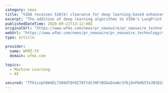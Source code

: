 ```yaml
---
category: news
title: "VIDA receives 510(k) clearance for deep learning-based enhancements to its LungPrint® solution"
excerpt: "The addition of deep learning algorithms to VIDA's LungPrint solution allows the company to improve the performance of lung imaging analysis and enable a more comprehensive assessment of disease ..."
publishedDateTime: 2020-09-21T13:12:00Z
originalUrl: "https://www.wfmz.com/news/pr_newswire/pr_newswire_technology/vida-receives-510-k-clearance-for-deep-learning-based-enhancements-to-its-lungprint-solution/article_4f8f2da1-81f1-5148-a823-09637cc7c2f8.html"
webUrl: "https://www.wfmz.com/news/pr_newswire/pr_newswire_technology/vida-receives-510-k-clearance-for-deep-learning-based-enhancements-to-its-lungprint-solution/article_4f8f2da1-81f1-5148-a823-09637cc7c2f8.html"
type: article

provider:
  name: WFMZ-TV
  domain: wfmz.com

topics:
  - Machine Learning
  - AI

secured: "TTh1zzphbW4EL7360dTQY6IT8ftdCtNFtBGbaDswW/3f6jOnPkH65TeJB1EGZZzMgbEInxPz8BgEW3pQXWf7SJfF5+kRsBP2oUdWNXLYaAVaUq+l9PUVrtVd3DtBFOZPMTqlsqlmTzFSBEnxBgdiVmZZ5hBHse8nzTVlBr4R2n23vJcKjtVpxfbJEl9LT+K82SM6GkH0P0lPZt6iZKk83+3hjrlLbIxE0D1T2ovkx+GaAZSw2ir0DYdJiR/QMpVWDVz2Ws3qsNuuega897AxQjsyvtzbGFgMDW5vSwekzXSU2KhSfGC3EOyJEbHlTaQ4FnwKR7CDHT4ZsgaSVaN601ADM95h2Wmb8B1kzX/xrg0=;hP6SBTUY+vsmwmureaBHuA=="
---
```


